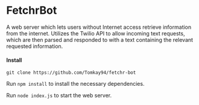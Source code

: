 # FetchrBot

A web server which lets users without Internet access retrieve information from the internet. Utilizes the Twilio API to allow incoming text requests, which are then parsed and responded to with a text containing the relevant requested information.

#### Install
`git clone https://github.com/Tomkay94/fetchr-bot`

Run `npm install` to install the necessary dependencies.

Run `node index.js` to start the web server.
